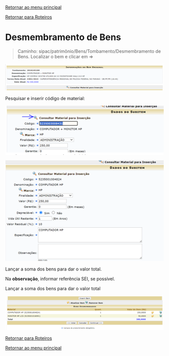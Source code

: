 [Retornar ao menu principal](https://github.com/Mateus-cpa/manual-material/blob/main/README.md)

[Retornar para Roteiros](https://github.com/Mateus-cpa/manual-material/blob/main/roteiros.md)
# Desmembramento de Bens
> Caminho: sipac/patrimônio/Bens/Tombamento/Desmembramento de Bens.
Localizar o bem e clicar em =>

![Desmembramento de bens](https://github.com/Mateus-cpa/manual-material/blob/main/img/Desmembramento%20de%20bens1.PNG)

Pesquisar e inserir código de material:

![Desmembramento de bens](https://github.com/Mateus-cpa/manual-material/blob/main/img/Desmembramento%20de%20bens2.PNG)

![Desmembramento de bens](https://github.com/Mateus-cpa/manual-material/blob/main/img/Desmembramento%20de%20bens3.PNG)

Lançar a soma dos bens para dar o valor total.

Na **observação**, informar referência SEI, se possível.

Lançar a soma dos bens para dar o valor total

![Desmembramento de bens](https://github.com/Mateus-cpa/manual-material/blob/main/img/Desmembramento%20de%20bens4.PNG)

[Retornar para Roteiros](https://github.com/Mateus-cpa/manual-material/blob/main/roteiros.md)

[Retornar ao menu principal](https://github.com/Mateus-cpa/manual-material/blob/main/README.md)